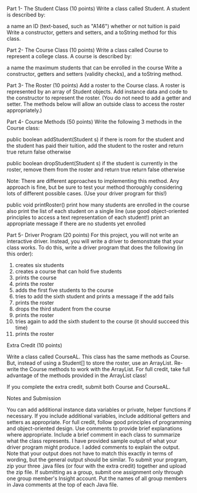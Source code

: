 Part 1- The Student Class (10 points)
Write a class called Student. A student is described by:

a name
an ID (text-based, such as "A146")
whether or not tuition is paid
Write a constructor, getters and setters, and a toString method for this class.

Part 2- The Course Class (10 points)
Write a class called Course to represent a college class. A course is described by:

a name
the maximum students that can be enrolled in the course
Write a constructor, getters and setters (validity checks), and a toString method.

Part 3- The Roster (10 points)
Add a roster to the Course class. A roster is represented by an array of Student objects.
Add instance data and code to the constructor to represent the roster.
(You do not need to add a getter and setter. The methods below will allow an outside class to access the roster appropriately.)

Part 4- Course Methods (50 points)
Write the following 3 methods in the Course class:

public boolean addStudent(Student s)
if there is room for the student and the student has paid their tuition,
add the student to the roster and return true return false otherwise

public boolean dropStudent(Student s)
if the student is currently in the roster,
remove them from the roster and return true return false otherwise

Note: There are different approaches to implementing this method.
Any approach is fine, but be sure to test your method thoroughly considering lots of different possible cases.
(Use your driver program for this!)

public void printRoster()
print how many students are enrolled in the course
also print the list of each student on a single line
(use good object-oriented principles to access a text representation of each student!)
print an appropriate message if there are no students yet enrolled

Part 5- Driver Program (20 points)
For this project, you will not write an interactive driver.
Instead, you will write a driver to demonstrate that your class works.
To do this, write a driver program that does the following (in this order):

1. creates six students
2. creates a course that can hold five students
3. prints the course
4. prints the roster
5. adds the first five students to the course
6. tries to add the sixth student and prints a message if the add fails
7. prints the roster
8. drops the third student from the course
9. prints the roster
10. tries again to add the sixth student to the course (it should succeed this time)
11. prints the roster

Extra Credit (10 points)

Write a class called CourseAL. This class has the same methods as Course. But, instead of using a Student[] to store the roster, use an ArrayList<Student>. Re-write the Course methods to work with the ArrayList. For full credit, take full advantage of the methods provided in the ArrayList class! 

If you complete the extra credit, submit both Course and CourseAL.

Notes and Submission

You can add additional instance data variables or private, helper functions if necessary.
If you include additional variables, include additional getters and setters as appropriate.
For full credit, follow good principles of programming and object-oriented design.
Use comments to provide brief explanations where appropriate.
Include a brief comment in each class to summarize what the class represents.
I have provided sample output of what your driver program might produce.
I added comments to explain the output.
Note that your output does not have to match this exactly in terms of wording, but the general output should be similar.
To submit your program, zip your three .java files (or four with the extra credit) together and upload the zip file.
If submitting as a group, submit one assignment only through one group member's Insight account.
Put the names of all group members in Java comments at the top of each Java file.